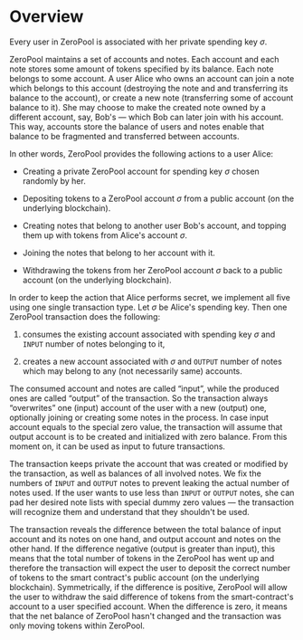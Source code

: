 # Overview

Every user in ZeroPool is associated with her private spending key
$\sigma$.

ZeroPool maintains a set of accounts and notes. Each account and each note
stores some amount of tokens specified by its balance. Each note belongs to
some account. A user Alice who owns an account can join a note which belongs
to this account (destroying the note and and transferring its balance to
the account), or create a new note (transferring some of account balance to
it). She may choose to make the created note owned by a different account, say,
Bob's — which Bob can later join with his account. This way, accounts store the
balance of users and notes enable that balance to be fragmented and transferred
between accounts.

In other words, ZeroPool provides the following actions to a user Alice:

 - Creating a private ZeroPool account for spending key $\sigma$ chosen
   randomly by her.

 - Depositing tokens to a ZeroPool account $\sigma$ from a public account (on
   the underlying blockchain).

 - Creating notes that belong to another user Bob's account, and topping them
   up with tokens from Alice's account $\sigma$.

 - Joining the notes that belong to her account with it.

 - Withdrawing the tokens from her ZeroPool account $\sigma$ back to a public
   account (on the underlying blockchain).

In order to keep the action that Alice performs secret, we implement all five
using one single transaction type. Let $\sigma$ be Alice's spending key. Then
one ZeroPool transaction does the following:

1. consumes the existing account associated with spending key $\sigma$ and
   `INPUT` number of notes belonging to it,

2. creates a new account associated with $\sigma$ and `OUTPUT` number of notes
   which may belong to any (not necessarily same) accounts.

The consumed account and notes are called “input”, while the produced ones are
called “output” of the transaction. So the transaction always “overwrites” one
(input) account of the user with a new (output) one, optionally joining or
creating some notes in the process. In case input account equals to the special
zero value, the transaction will assume that output account is to be created
and initialized with zero balance. From this moment on, it can be used as input
to future transactions.

The transaction keeps private the account that was created or modified by the
transaction, as well as balances of all involved notes. We fix the numbers
of `INPUT` and `OUTPUT` notes to prevent leaking the actual number of notes
used. If the user wants to use less than `INPUT` or `OUTPUT` notes, she can pad
her desired note lists with special dummy zero values — the transaction will
recognize them and understand that they shouldn't be used.

The transaction reveals the difference between the total balance of input
account and its notes on one hand, and output account and notes on the other
hand. If the difference negative (output is greater than input), this means
that the total number of tokens in the ZeroPool has went up and therefore the
transaction will expect the user to deposit the correct number of tokens to the
smart contract's public account (on the underlying blockchain). Symmetrically,
if the difference is positive, ZeroPool will allow the user to withdraw the
said difference of tokens from the smart-contract's account to a user specified
account. When the difference is zero, it means that the net balance of ZeroPool
hasn't changed and the transaction was only moving tokens within ZeroPool.
